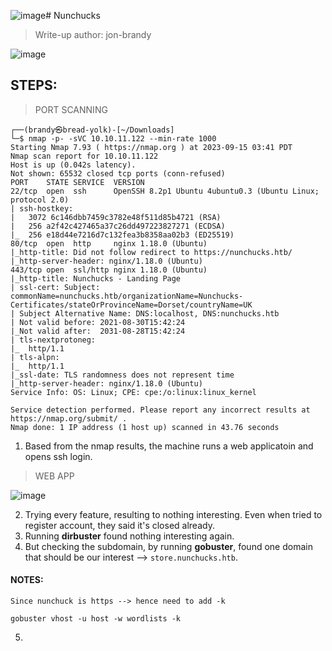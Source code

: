 ![image](https://github.com/jon-brandy/hackthebox/assets/70703371/e142b66e-ea17-4117-aa3c-ba53ceee9dd6)# Nunchucks 
> Write-up author: jon-brandy

![image](https://github.com/jon-brandy/hackthebox/assets/70703371/07260abf-8e6f-49eb-86fa-aefb6913930f)


## STEPS:
> PORT SCANNING

```
┌──(brandy㉿bread-yolk)-[~/Downloads]
└─$ nmap -p- -sVC 10.10.11.122 --min-rate 1000
Starting Nmap 7.93 ( https://nmap.org ) at 2023-09-15 03:41 PDT
Nmap scan report for 10.10.11.122
Host is up (0.042s latency).
Not shown: 65532 closed tcp ports (conn-refused)
PORT    STATE SERVICE  VERSION
22/tcp  open  ssh      OpenSSH 8.2p1 Ubuntu 4ubuntu0.3 (Ubuntu Linux; protocol 2.0)
| ssh-hostkey: 
|   3072 6c146dbb7459c3782e48f511d85b4721 (RSA)
|   256 a2f42c427465a37c26dd497223827271 (ECDSA)
|_  256 e18d44e7216d7c132fea3b8358aa02b3 (ED25519)
80/tcp  open  http     nginx 1.18.0 (Ubuntu)
|_http-title: Did not follow redirect to https://nunchucks.htb/
|_http-server-header: nginx/1.18.0 (Ubuntu)
443/tcp open  ssl/http nginx 1.18.0 (Ubuntu)
|_http-title: Nunchucks - Landing Page
| ssl-cert: Subject: commonName=nunchucks.htb/organizationName=Nunchucks-Certificates/stateOrProvinceName=Dorset/countryName=UK
| Subject Alternative Name: DNS:localhost, DNS:nunchucks.htb
| Not valid before: 2021-08-30T15:42:24
|_Not valid after:  2031-08-28T15:42:24
| tls-nextprotoneg: 
|_  http/1.1
| tls-alpn: 
|_  http/1.1
|_ssl-date: TLS randomness does not represent time
|_http-server-header: nginx/1.18.0 (Ubuntu)
Service Info: OS: Linux; CPE: cpe:/o:linux:linux_kernel

Service detection performed. Please report any incorrect results at https://nmap.org/submit/ .
Nmap done: 1 IP address (1 host up) scanned in 43.76 seconds
```

1. Based from the nmap results, the machine runs a web applicatoin and opens ssh login.

> WEB APP

![image](https://github.com/jon-brandy/hackthebox/assets/70703371/0e52b16f-9ae9-402b-8691-25f5011ffc30)


2. Trying every feature, resulting to nothing interesting. Even when tried to register account, they said it's closed already.
3. Running **dirbuster** found nothing interesting again.
4. But checking the subdomain, by running **gobuster**, found one domain that should be our interest --> `store.nunchucks.htb`.

#### NOTES:
```
Since nunchuck is https --> hence need to add -k

gobuster vhost -u host -w wordlists -k
```

5.




